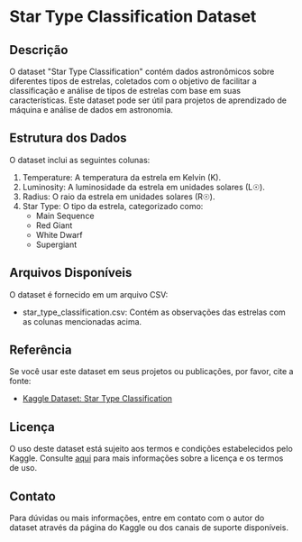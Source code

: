 # Star Type Classification Dataset

## Descrição
O dataset "Star Type Classification" contém dados astronômicos sobre diferentes tipos de estrelas, coletados com o objetivo de facilitar a classificação e análise de tipos de estrelas com base em suas características. Este dataset pode ser útil para projetos de aprendizado de máquina e análise de dados em astronomia.

## Estrutura dos Dados
O dataset inclui as seguintes colunas:

1. Temperature: A temperatura da estrela em Kelvin (K).
2. Luminosity: A luminosidade da estrela em unidades solares (L☉).
3. Radius: O raio da estrela em unidades solares (R☉).
4. Star Type: O tipo da estrela, categorizado como:
    * Main Sequence
    * Red Giant
    * White Dwarf
    * Supergiant

## Arquivos Disponíveis
O dataset é fornecido em um arquivo CSV:

* star_type_classification.csv: Contém as observações das estrelas com as colunas mencionadas acima.

## Referência
Se você usar este dataset em seus projetos ou publicações, por favor, cite a fonte:

  * [Kaggle Dataset: Star Type Classification](https://www.kaggle.com/datasets/brsdincer/star-type-classification/data)

## Licença
O uso deste dataset está sujeito aos termos e condições estabelecidos pelo Kaggle. Consulte [aqui](https://www.kaggle.com/datasets/brsdincer/star-type-classification/data) para mais informações sobre a licença e os termos de uso.

## Contato
Para dúvidas ou mais informações, entre em contato com o autor do dataset através da página do Kaggle ou dos canais de suporte disponíveis.